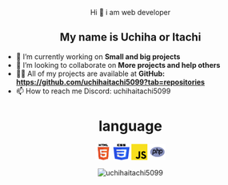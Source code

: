 <p align="center"
  <h1 align="center">Hi 👋 i am web developer</h1>

  <h2 align="center"> My name is Uchiha or Itachi</h2>

  - 🔭 I’m currently working on **Small and big projects**
  - 👯 I’m looking to collaborate on **More projects and help others**
  - 👨‍💻 All of my projects are available at **GitHub: https://github.com/uchihaitachi5099?tab=repositories**
  - 📫 How to reach me Discord: uchihaitachi5099
</p>

<h1 align="center">language</h1>
<p align="center">
<img src="html.png" alt="" width="32" height="32">
<img src="css.png" alt="" width="32" height="32">
<img src="js.png" alt="" width="32" height="32">
<img src="php.png" alt="" width="32" height="32">


</p>
<p align="center" width="100%">
  <img src="https://github-readme-streak-stats.herokuapp.com/?user=uchihaitachi5099&theme=vue-dark&hide_border=false" alt="uchihaitachi5099" />
</p>

